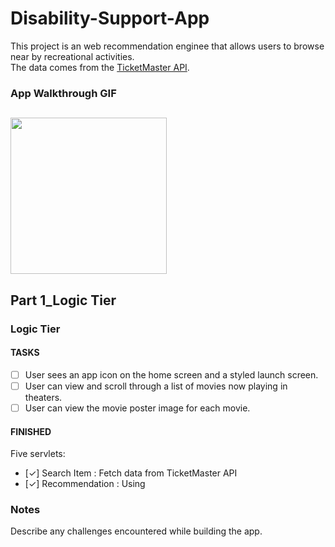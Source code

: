 # Disability-Support-App

This project is an web recommendation enginee that allows users to browse near by recreational activities.  
The data comes from the [TicketMaster API](https://developer.ticketmaster.com/).


### App Walkthrough GIF
<img src="http://g.recordit.co/Y8ST3OOfFp.gif" width=250><br>
---

## Part 1_Logic Tier

### Logic Tier

#### TASKS 
- [ ] User sees an app icon on the home screen and a styled launch screen.
- [ ] User can view and scroll through a list of movies now playing in theaters.
- [ ] User can view the movie poster image for each movie.

#### FINISHED
Five servlets:
- [✓] Search Item : Fetch data from TicketMaster API  
- [✓] Recommendation : Using 


### Notes
Describe any challenges encountered while building the app.
